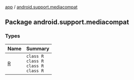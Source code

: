 [app](../index.md) / [android.support.mediacompat](.)

## Package android.support.mediacompat

### Types

| Name | Summary |
|---|---|
| [R](-r/index.md) | `class R`<br>`class R`<br>`class R`<br>`class R` |

